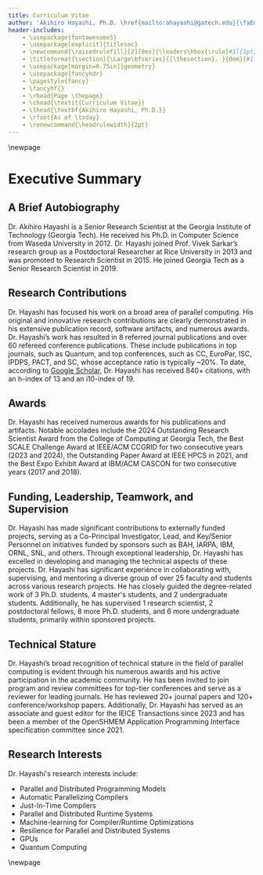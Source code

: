 ```yaml
---
title: Curriculum Vitae
author: 'Akihiro Hayashi, Ph.D. \href{mailto:ahayashi@gatech.edu}{\faEnvelope} \href{https://scholar.google.com/citations?user=gfsge0AAAAAJ&hl=en}{\aiGoogleScholar} \href{https://www.linkedin.com/in/akihiro-hayashi-91710237/}{\faLinkedin} \href{https://x.com/ahayashi_gt}{\faTwitter}'
header-includes:
    - \usepackage{fontawesome5}
    - \usepackage[explicit]{titlesec}
    - \newcommand{\raisedrulefill}[2][0ex]{\leaders\hbox{\rule[#1]{1pt}{#2}}\hfill}
    - \titleformat{\section}{\Large\bfseries}{{\thesection}. }{0em}{#1\vspace{-1.6ex} \\ \makebox[\linewidth][l]{\raisedrulefill[0.4ex]{1pt}}}
    - \usepackage[margin=0.75in]{geometry}
    - \usepackage{fancyhdr}
    - \pagestyle{fancy}
    - \fancyhf{}
    - \rhead{Page \thepage}
    - \chead{\textit{Curriculum Vitae}}
    - \lhead{\textbf{Akihiro Hayashi, Ph.D.}}
    - \rfoot{As of \today}
    - \renewcommand{\headrulewidth}{2pt}
---
```

\newpage

Executive Summary
=======

## A Brief Autobiography
Dr. Akihiro Hayashi is a Senior Research Scientist at the Georgia Institute of Technology (Georgia Tech). He received his Ph.D. in Computer Science from Waseda University in 2012. Dr. Hayashi joined Prof. Vivek Sarkar’s research group as a Postdoctoral Researcher at Rice University in 2013 and was promoted to Research Scientist in 2015. He joined Georgia Tech as a Senior Research Scientist in 2019.

## Research Contributions
Dr. Hayashi has focused his work on a broad area of parallel computing. His original and innovative research contributions are clearly demonstrated in his extensive publication record, software artifacts, and numerous awards. Dr. Hayashi’s work has resulted in 8 referred journal publications and over 60 refereed conference publications. These include publications in top journals, such as Quantum, and top conferences, such as CC, EuroPar, ISC, IPDPS, PACT, and SC, whose acceptance ratio is typically ~20%. To date, according to [Google Scholar](https://scholar.google.com/citations?user=gfsge0AAAAAJ&hl=en), Dr. Hayashi has received 840+ citations, with an h-index of 13 and an i10-index of 19. 

## Awards
Dr. Hayashi has received numerous awards for his publications and artifacts. Notable accolades include the 2024 Outstanding Research Scientist Award from the College of Computing at Georgia Tech, the Best SCALE Challenge Award at IEEE/ACM CCGRID for two consecutive years (2023 and 2024), the Outstanding Paper Award at IEEE HPCS in 2021, and the Best Expo Exhibit Award at IBM/ACM CASCON for two consecutive years (2017 and 2018).

## Funding, Leadership, Teamwork, and Supervision
Dr. Hayashi has made significant contributions to externally funded projects, serving as a Co-Principal Investigator, Lead, and Key/Senior Personnel on initiatives funded by sponsors such as BAH, IARPA, IBM, ORNL, SNL, and others. Through exceptional leadership, Dr. Hayashi has excelled in developing and managing the technical aspects of these projects. Dr. Hayashi has significant experience in collaborating with, supervising, and mentoring a diverse group of over 25 faculty and students across various research projects. He has closely guided the degree-related work of 3 Ph.D. students, 4 master's students, and 2 undergraduate students. Additionally, he has supervised 1 research scientist, 2 postdoctoral fellows, 8 more Ph.D. students, and 6 more undergraduate students, primarily within sponsored projects.

## Technical Stature
Dr. Hayashi’s broad recognition of technical stature in the field of parallel computing is evident through his numerous awards and his active participation in the academic community. He has been invited to join program and review committees for top-tier conferences and serve as a reviewer for leading journals. He has reviewed 20+ journal papers and 120+ conference/workshop papers. Additionally, Dr. Hayashi has served as an associate and guest editor for the IEICE Transactions since 2023 and has been a member of the OpenSHMEM Application Programming Interface specification committee since 2021.

## Research Interests
Dr. Hayashi's research interests include:

- Parallel and Distributed Programming Models
- Automatic Parallelizing Compilers
- Just-In-Time Compilers
- Parallel and Distributed Runtime Systems
- Machine-learning for Compiler/Runtime Optimizations
- Resilience for Parallel and Distributed Systems
- GPUs
- Quantum Computing

\newpage
